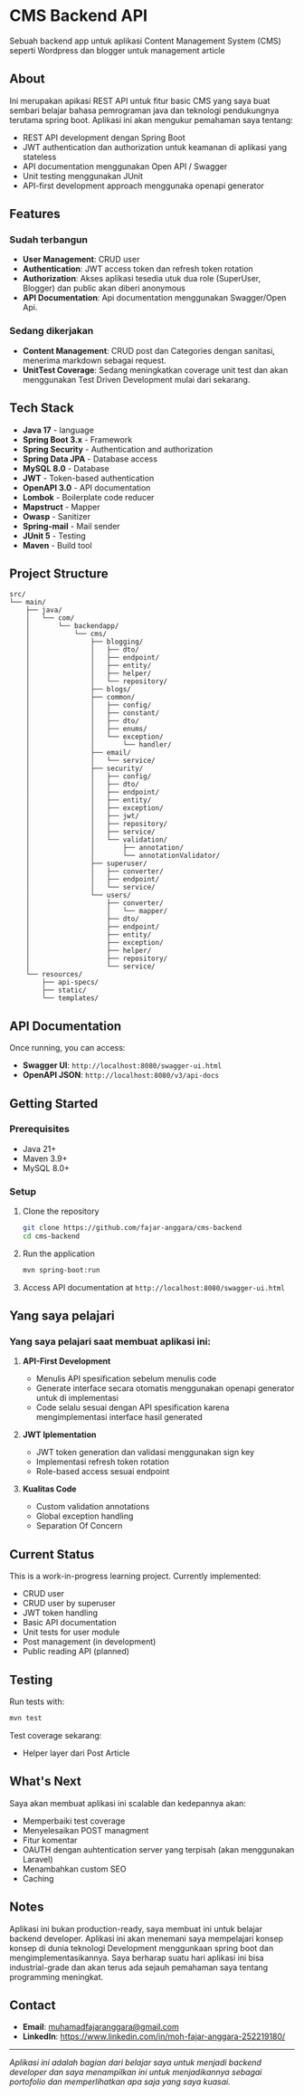 # CMS Backend API

Sebuah backend app untuk aplikasi Content Management System (CMS) seperti Wordpress dan blogger untuk management article

## About

Ini merupakan apikasi REST API untuk fitur basic CMS yang saya buat sembari belajar bahasa pemrograman java dan teknologi pendukungnya terutama spring boot. Aplikasi ini akan mengukur pemahaman saya tentang:
- REST API development dengan Spring Boot
- JWT authentication dan authorization untuk keamanan di aplikasi yang stateless 
- API documentation menggunakan Open API / Swagger
- Unit testing menggunakan JUnit
- API-first development approach menggunaka openapi generator

## Features

### Sudah terbangun

- **User Management**: CRUD user
- **Authentication**: JWT access token dan refresh token rotation
- **Authorization**: Akses aplikasi tesedia utuk dua role (SuperUser, Blogger) dan public akan diberi anonymous
- **API Documentation**: Api documentation menggunakan Swagger/Open Api.

### Sedang dikerjakan

- **Content Management**: CRUD post dan Categories dengan sanitasi, menerima markdown sebagai request.
- **UnitTest Coverage**: Sedang meningkatkan coverage unit test dan akan menggunakan Test Driven Development mulai dari sekarang.

## Tech Stack

- **Java 17** - language
- **Spring Boot 3.x** - Framework
- **Spring Security** - Authentication and authorization
- **Spring Data JPA** - Database access
- **MySQL 8.0** - Database
- **JWT** - Token-based authentication
- **OpenAPI 3.0** - API documentation
- **Lombok** - Boilerplate code reducer
- **Mapstruct** - Mapper
- **Owasp** - Sanitizer
- **Spring-mail** - Mail sender
- **JUnit 5** - Testing
- **Maven** - Build tool


## Project Structure

```
src/
└── main/
    ├── java/
    │   └── com/
    │       └── backendapp/
    │           └── cms/
    │               ├── blogging/
    │               │   ├── dto/
    │               │   ├── endpoint/
    │               │   ├── entity/
    │               │   ├── helper/
    │               │   └── repository/
    │               ├── blogs/
    │               ├── common/
    │               │   ├── config/
    │               │   ├── constant/
    │               │   ├── dto/
    │               │   ├── enums/
    │               │   └── exception/
    │               │       └── handler/
    │               ├── email/
    │               │   └── service/
    │               ├── security/
    │               │   ├── config/
    │               │   ├── dto/
    │               │   ├── endpoint/
    │               │   ├── entity/
    │               │   ├── exception/
    │               │   ├── jwt/
    │               │   ├── repository/
    │               │   ├── service/
    │               │   └── validation/
    │               │       ├── annotation/
    │               │       └── annotationValidator/
    │               ├── superuser/
    │               │   ├── converter/
    │               │   ├── endpoint/
    │               │   └── service/
    │               └── users/
    │                   ├── converter/
    │                   │   └── mapper/
    │                   ├── dto/
    │                   ├── endpoint/
    │                   ├── entity/
    │                   ├── exception/
    │                   ├── helper/
    │                   ├── repository/
    │                   └── service/
    └── resources/
        ├── api-specs/
        ├── static/
        └── templates/
```

## API Documentation

Once running, you can access:
- **Swagger UI**: `http://localhost:8080/swagger-ui.html`
- **OpenAPI JSON**: `http://localhost:8080/v3/api-docs`

## Getting Started

### Prerequisites
- Java 21+
- Maven 3.9+
- MySQL 8.0+

### Setup

1. Clone the repository
   ```bash
   git clone https://github.com/fajar-anggara/cms-backend
   cd cms-backend
   ```

2. Run the application
   ```bash
   mvn spring-boot:run
   ```

3. Access API documentation at `http://localhost:8080/swagger-ui.html`

## Yang saya pelajari

### Yang saya pelajari saat membuat aplikasi ini:

1. **API-First Development**
    - Menulis API spesification sebelum menulis code
    - Generate interface secara otomatis menggunakan openapi generator untuk di implementasi
    - Code selalu sesuai dengan API spesification karena mengimplementasi interface hasil generated

2. **JWT Iplementation**
    - JWT token generation dan validasi menggunakan sign key
    - Implementasi refresh token rotation
    - Role-based access sesuai endpoint

3. **Kualitas Code**
    - Custom validation annotations
    - Global exception handling
    - Separation Of Concern

## Current Status

This is a work-in-progress learning project. Currently implemented:
- CRUD user
- CRUD user by superuser
- JWT token handling
- Basic API documentation
- Unit tests for user module
- Post management (in development)
- Public reading API (planned)

## Testing

Run tests with:
```bash
mvn test
```

Test coverage sekarang:
- Helper layer dari Post Article

## What's Next

Saya akan membuat aplikasi ini scalable dan kedepannya akan:
- Memperbaiki test coverage
- Menyelesaikan POST managment
- Fitur komentar
- OAUTH dengan auhtentication server yang terpisah (akan menggunakan Laravel)
- Menambahkan custom SEO
- Caching

## Notes

Aplikasi ini bukan production-ready, saya membuat ini untuk belajar backend developer. Aplikasi ini akan menemani saya mempelajari konsep konsep di dunia teknologi Development menggunkaan spring boot dan mengimplementasikannya. 
Saya berharap suatu hari aplikasi ini bisa industrial-grade dan akan terus ada sejauh pemahaman saya tentang programming meningkat.

## Contact

- **Email**: muhamadfajaranggara@gmail.com
- **LinkedIn**: https://www.linkedin.com/in/moh-fajar-anggara-252219180/

---

*Aplikasi ini adalah bagian dari belajar saya untuk menjadi backend developer dan saya menampilkan ini untuk menjadikannya sebagai portofolio dan memperlihatkan apa saja yang saya kuasai.*